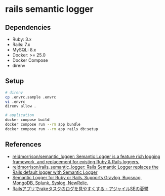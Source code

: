 # rails semantic logger

## Dependencies

- Ruby: 3.x
- Rails: 7.x
- MySQL: 8.x
- Docker: >= 25.0
- Docker Compose
- direnv

## Setup

```sh
# direnv
cp .envrc.sample .envrc
vi .envrc
direnv allow .

# application
docker compose build
docker compose run --rm app bundle
docker compose run --rm app rails db:setup
```

## References

- [reidmorrison/semantic_logger: Semantic Logger is a feature rich logging framework, and replacement for existing Ruby & Rails loggers.](https://github.com/reidmorrison/semantic_logger)
- [reidmorrison/rails_semantic_logger: Rails Semantic Logger replaces the Rails default logger with Semantic Logger](https://github.com/reidmorrison/rails_semantic_logger)
- [Semantic Logger for Ruby or Rails. Supports Graylog, Bugsnag, MongoDB, Splunk, Syslog, NewRelic.](https://logger.rocketjob.io/)
- [Railsアプリでrakeタスクのログを見やすくする - アジャイルSEの憂鬱](https://sinsoku.hatenablog.com/entry/2019/02/15/192151)

